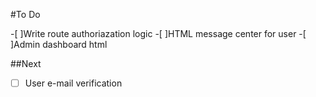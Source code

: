 #To Do

-[ ]Write route authoriazation logic
-[ ]HTML message center for user
-[ ]Admin dashboard html


##Next
-[ ] User e-mail verification
